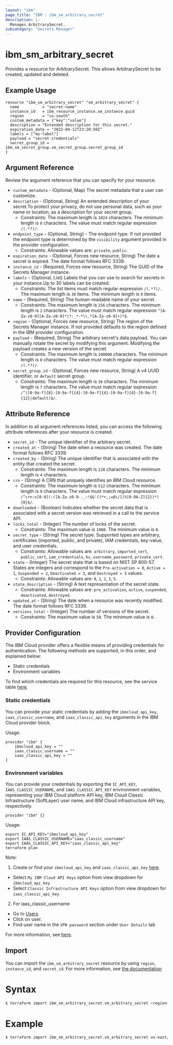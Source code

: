 ```yaml
---
layout: "ibm"
page_title: "IBM : ibm_sm_arbitrary_secret"
description: |-
  Manages ArbitrarySecret.
subcategory: "Secrets Manager"
---
```


# ibm_sm_arbitrary_secret

Provides a resource for ArbitrarySecret. This allows ArbitrarySecret to be created, updated and deleted.

## Example Usage

```hcl
resource "ibm_sm_arbitrary_secret" "sm_arbitrary_secret" {
  name          = "secret-name"
  instance_id   = ibm_resource_instance.sm_instance.guid
  region        = "us-south"
  custom_metadata = {"key":"value"}
  description = "Extended description for this secret."
  expiration_date = "2022-04-12T23:20:50Z"
  labels = ["my-label"]
  payload = "secret-credentials"
  secret_group_id = ibm_sm_secret_group.sm_secret_group.secret_group_id
}
```

## Argument Reference

Review the argument reference that you can specify for your resource.

* `custom_metadata` - (Optional, Map) The secret metadata that a user can customize.
* `description` - (Optional, String) An extended description of your secret.To protect your privacy, do not use personal data, such as your name or location, as a description for your secret group.
  * Constraints: The maximum length is `1024` characters. The minimum length is `0` characters. The value must match regular expression `/(.*?)/`.
* `endpoint_type` - (Optional, String) - The endpoint type. If not provided the endpoint type is determined by the `visibility` argument provided in the provider configuration.
  * Constraints: Allowable values are: `private`, `public`.
* `expiration_date` - (Optional, Forces new resource, String) The date a secret is expired. The date format follows RFC 3339.
* `instance_id` - (Required, Forces new resource, String) The GUID of the Secrets Manager instance.
* `labels` - (Optional, List) Labels that you can use to search for secrets in your instance.Up to 30 labels can be created.
  * Constraints: The list items must match regular expression `/(.*?)/`. The maximum length is `30` items. The minimum length is `0` items.
* `name` - (Required, String) The human-readable name of your secret.
  * Constraints: The maximum length is `256` characters. The minimum length is `2` characters. The value must match regular expression `^[A-Za-z0-9][A-Za-z0-9]*(?:_*-*\\.*[A-Za-z0-9]+)*$`.
* `region` - (Optional, Forces new resource, String) The region of the Secrets Manager instance. If not provided defaults to the region defined in the IBM provider configuration.
* `payload` - (Required, String) The arbitrary secret's data payload. You can manually rotate the secret by modifying this argument. Modifying the payload creates a new version of the secret.
  * Constraints: The maximum length is `100000` characters. The minimum length is `0` characters. The value must match regular expression `/(.*?)/`.
* `secret_group_id` - (Optional, Forces new resource, String) A v4 UUID identifier, or `default` secret group.
  * Constraints: The maximum length is `36` characters. The minimum length is `7` characters. The value must match regular expression `/^([0-9a-f]{8}-[0-9a-f]{4}-[0-9a-f]{4}-[0-9a-f]{4}-[0-9a-f]{12}|default)$/`.

## Attribute Reference

In addition to all argument references listed, you can access the following attribute references after your resource is created.

* `secret_id` - The unique identifier of the arbitrary secret.
* `created_at` - (String) The date when a resource was created. The date format follows RFC 3339.
* `created_by` - (String) The unique identifier that is associated with the entity that created the secret.
  * Constraints: The maximum length is `128` characters. The minimum length is `4` characters.
* `crn` - (String) A CRN that uniquely identifies an IBM Cloud resource.
  * Constraints: The maximum length is `512` characters. The minimum length is `9` characters. The value must match regular expression `/^crn:v[0-9](:([A-Za-z0-9-._~!$&'()*+,;=@\/]|%[0-9A-Z]{2})*){8}$/`.
* `downloaded` - (Boolean) Indicates whether the secret data that is associated with a secret version was retrieved in a call to the service API.
* `locks_total` - (Integer) The number of locks of the secret.
  * Constraints: The maximum value is `1000`. The minimum value is `0`.
* `secret_type` - (String) The secret type. Supported types are arbitrary, certificates (imported, public, and private), IAM credentials, key-value, and user credentials.
  * Constraints: Allowable values are: `arbitrary`, `imported_cert`, `public_cert`, `iam_credentials`, `kv`, `username_password`, `private_cert`.
* `state` - (Integer) The secret state that is based on NIST SP 800-57. States are integers and correspond to the `Pre-activation = 0`, `Active = 1`,  `Suspended = 2`, `Deactivated = 3`, and `Destroyed = 5` values.
  * Constraints: Allowable values are: `0`, `1`, `2`, `3`, `5`.
* `state_description` - (String) A text representation of the secret state.
  * Constraints: Allowable values are: `pre_activation`, `active`, `suspended`, `deactivated`, `destroyed`.
* `updated_at` - (String) The date when a resource was recently modified. The date format follows RFC 3339.
* `versions_total` - (Integer) The number of versions of the secret.
  * Constraints: The maximum value is `50`. The minimum value is `0`.

## Provider Configuration

The IBM Cloud provider offers a flexible means of providing credentials for authentication. The following methods are supported, in this order, and explained below:

- Static credentials
- Environment variables

To find which credentials are required for this resource, see the service table [here](https://cloud.ibm.com/docs/ibm-cloud-provider-for-terraform?topic=ibm-cloud-provider-for-terraform-provider-reference#required-parameters).

### Static credentials

You can provide your static credentials by adding the `ibmcloud_api_key`, `iaas_classic_username`, and `iaas_classic_api_key` arguments in the IBM Cloud provider block.

Usage:
```
provider "ibm" {
    ibmcloud_api_key = ""
    iaas_classic_username = ""
    iaas_classic_api_key = ""
}
```

### Environment variables

You can provide your credentials by exporting the `IC_API_KEY`, `IAAS_CLASSIC_USERNAME`, and `IAAS_CLASSIC_API_KEY` environment variables, representing your IBM Cloud platform API key, IBM Cloud Classic Infrastructure (SoftLayer) user name, and IBM Cloud infrastructure API key, respectively.

```
provider "ibm" {}
```

Usage:
```
export IC_API_KEY="ibmcloud_api_key"
export IAAS_CLASSIC_USERNAME="iaas_classic_username"
export IAAS_CLASSIC_API_KEY="iaas_classic_api_key"
terraform plan
```

Note:

1. Create or find your `ibmcloud_api_key` and `iaas_classic_api_key` [here](https://cloud.ibm.com/iam/apikeys).
  - Select `My IBM Cloud API Keys` option from view dropdown for `ibmcloud_api_key`
  - Select `Classic Infrastructure API Keys` option from view dropdown for `iaas_classic_api_key`
2. For iaas_classic_username
  - Go to [Users](https://cloud.ibm.com/iam/users)
  - Click on user.
  - Find user name in the `VPN password` section under `User Details` tab

For more information, see [here](https://registry.terraform.io/providers/IBM-Cloud/ibm/latest/docs#authentication).

## Import

You can import the `ibm_sm_arbitrary_secret` resource by using `region`, `instance_id`, and `secret_id`.
For more information, see [the documentation](https://cloud.ibm.com/docs/secrets-manager)

# Syntax
```bash
$ terraform import ibm_sm_arbitrary_secret.sm_arbitrary_secret <region>/<instance_id>/<secret_id>
```

# Example
```bash
$ terraform import ibm_sm_arbitrary_secret.sm_arbitrary_secret us-east/6ebc4224-e983-496a-8a54-f40a0bfa9175/b49ad24d-81d4-5ebc-b9b9-b0937d1c84d5
```
